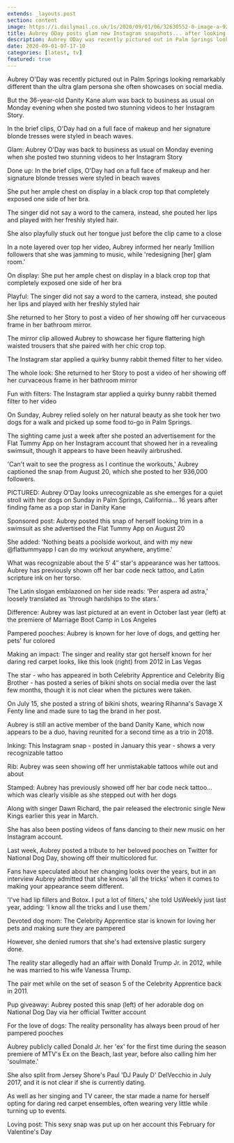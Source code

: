 ```yaml
---
extends: _layouts.post
section: content
image: https://i.dailymail.co.uk/1s/2020/09/01/06/32630552-0-image-a-92_1598939934575.jpg 
title: Aubrey ODay posts glam new Instagram snapshots... after looking unrecognizable in Palm Springs 
description: Aubrey ODay was recently pictured out in Palm Springs looking remarkably different than the ultra glam persona she often showcases on social media.  
date: 2020-09-01-07-17-10 
categories: [latest, tv] 
featured: true 
--- 
```

Aubrey O'Day was recently pictured out in Palm Springs looking remarkably different than the ultra glam persona she often showcases on social media. 

But the 36-year-old Danity Kane alum was back to business as usual on Monday evening when she posted two stunning videos to her Instagram Story.

In the brief clips, O'Day had on a full face of makeup and her signature blonde tresses were styled in beach waves.

Glam: Aubrey O'Day was back to business as usual on Monday evening when she posted two stunning videos to her Instagram Story

Done up: In the brief clips, O'Day had on a full face of makeup and her signature blonde tresses were styled in beach waves

She put her ample chest on display in a black crop top that completely exposed one side of her bra. 

The singer did not say a word to the camera, instead, she pouted her lips and played with her freshly styled hair.

She also playfully stuck out her tongue just before the clip came to a close

In a note layered over top her video, Aubrey informed her nearly 1million followers that she was jamming to music, while 'redesigning [her] glam room.'

On display: She put her ample chest on display in a black crop top that completely exposed one side of her bra

Playful: The singer did not say a word to the camera, instead, she pouted her lips and played with her freshly styled hair

She returned to her Story to post a video of her showing off her curvaceous frame in her bathroom mirror.

The mirror clip allowed Aubrey to showcase her figure flattering high waisted trousers that she paired with her chic crop top. 

The Instagram star applied a quirky bunny rabbit themed filter to her video.

The whole look: She returned to her Story to post a video of her showing off her curvaceous frame in her bathroom mirror

Fun with filters: The Instagram star applied a quirky bunny rabbit themed filter to her video

On Sunday, Aubrey relied solely on her natural beauty as she took her two dogs for a walk and picked up some food to-go in Palm Springs. 

The sighting came just a week after she posted an advertisement for the Flat Tummy App on her Instagram account that showed her in a revealing swimsuit, though it appears to have been heavily airbrushed.  

'Can't wait to see the progress as I continue the workouts,' Aubrey captioned the snap from August 20, which she posted to her 936,000 followers. 

PICTURED: Aubrey O'Day looks unrecognizable as she emerges for a quiet stroll with her dogs on Sunday in Palm Springs, California… 16 years after finding fame as a pop star in Danity Kane

Sponsored post: Aubrey posted this snap of herself looking trim in a swimsuit as she advertised the Flat Tummy App on August 20

She added: 'Nothing beats a poolside workout, and with my new @flattummyapp I can do my workout anywhere, anytime.' 

What was recognizable about the 5′ 4″ star's appearance was her tattoos. Aubrey has previously shown off her bar code neck tattoo, and Latin scripture ink on her torso.

The Latin slogan emblazoned on her side reads: 'Per aspera ad astra,' loosely translated as 'through hardships to the stars.' 

Difference: Aubrey was last pictured at an event in October last year (left) at the premiere of Marriage Boot Camp in Los Angeles

Pampered pooches: Aubrey is known for her love of dogs, and getting her pets' fur colored

Making an impact: The singer and reality star got herself known for her daring red carpet looks, like this look (right) from 2012 in Las Vegas 

The star - who has appeared in both Celebrity Apprentice and Celebrity Big Brother - has posted a series of bikini shots on social media over the last few months, though it is not clear when the pictures were taken. 

On July 15, she posted a string of bikini shots, wearing Rihanna's Savage X Fenty line and made sure to tag the brand in her post. 

Aubrey is still an active member of the band Danity Kane, which now appears to be a duo, having reunited for a second time as a trio in 2018.  

Inking: This Instagram snap - posted in January this year - shows a very recognizable tattoo 

Rib: Aubrey was seen showing off her unmistakable tattoos while out and about

Stamped: Aubrey has previously showed off her bar code neck tattoo... which was clearly visible as she stepped out with her dogs

Along with singer Dawn Richard, the pair released the electronic single New Kings earlier this year in March. 

She has also been posting videos of fans dancing to their new music on her Instagram account. 

Last week, Aubrey posted a tribute to her beloved pooches on Twitter for National Dog Day, showing off their multicolored fur. 

Fans have speculated about her changing looks over the years, but in an interview Aubrey admitted that she knows 'all the tricks' when it comes to making your appearance seem different. 

'I've had lip fillers and Botox. I put a lot of filters,' she told UsWeekly just last year, adding: 'I know all the tricks and I use them.' 

Devoted dog mom: The Celebrity Apprentice star is known for loving her pets and making sure they are pampered

However, she denied rumors that she's had extensive plastic surgery done.  

The reality star allegedly had an affair with Donald Trump Jr. in 2012, while he was married to his wife Vanessa Trump.

The pair met while on the set of season 5 of the Celebrity Apprentice back in 2011.

Pup giveaway: Aubrey posted this snap (left) of her adorable dog on National Dog Day via her official Twitter account

For the love of dogs: The reality personality has always been proud of her pampered pooches

Aubrey publicly called Donald Jr. her 'ex' for the first time during the season premiere of MTV's Ex on the Beach, last year, before also calling him her 'soulmate.' 

She also split from Jersey Shore's Paul 'DJ Pauly D' DelVecchio in July 2017, and it is not clear if she is currently dating.  

As well as her singing and TV career, the star made a name for herself opting for daring red carpet ensembles, often wearing very little while turning up to events.  

Loving post: This sexy snap was put up on her account this February for Valentine's Day

